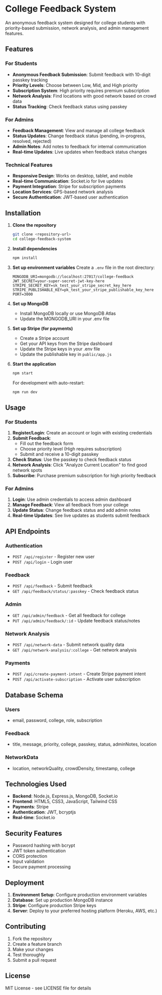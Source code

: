 # College Feedback System

An anonymous feedback system designed for college students with priority-based submission, network analysis, and admin management features.

## Features

### For Students
- **Anonymous Feedback Submission**: Submit feedback with 10-digit passkey tracking
- **Priority Levels**: Choose between Low, Mid, and High priority
- **Subscription System**: High priority requires premium subscription
- **Network Analysis**: Find locations with good network based on crowd data
- **Status Tracking**: Check feedback status using passkey

### For Admins
- **Feedback Management**: View and manage all college feedback
- **Status Updates**: Change feedback status (pending, in-progress, resolved, rejected)
- **Admin Notes**: Add notes to feedback for internal communication
- **Real-time Updates**: Live updates when feedback status changes

### Technical Features
- **Responsive Design**: Works on desktop, tablet, and mobile
- **Real-time Communication**: Socket.io for live updates
- **Payment Integration**: Stripe for subscription payments
- **Location Services**: GPS-based network analysis
- **Secure Authentication**: JWT-based user authentication

## Installation

1. **Clone the repository**
   ```bash
   git clone <repository-url>
   cd college-feedback-system
   ```

2. **Install dependencies**
   ```bash
   npm install
   ```

3. **Set up environment variables**
   Create a `.env` file in the root directory:
   ```
   MONGODB_URI=mongodb://localhost:27017/college-feedback
   JWT_SECRET=your-super-secret-jwt-key-here
   STRIPE_SECRET_KEY=sk_test_your_stripe_secret_key_here
   STRIPE_PUBLISHABLE_KEY=pk_test_your_stripe_publishable_key_here
   PORT=3000
   ```

4. **Set up MongoDB**
   - Install MongoDB locally or use MongoDB Atlas
   - Update the MONGODB_URI in your .env file

5. **Set up Stripe (for payments)**
   - Create a Stripe account
   - Get your API keys from the Stripe dashboard
   - Update the Stripe keys in your .env file
   - Update the publishable key in `public/app.js`

6. **Start the application**
   ```bash
   npm start
   ```

   For development with auto-restart:
   ```bash
   npm run dev
   ```

## Usage

### For Students

1. **Register/Login**: Create an account or login with existing credentials
2. **Submit Feedback**: 
   - Fill out the feedback form
   - Choose priority level (High requires subscription)
   - Submit and receive a 10-digit passkey
3. **Check Status**: Use the passkey to check feedback status
4. **Network Analysis**: Click "Analyze Current Location" to find good network spots
5. **Subscribe**: Purchase premium subscription for high priority feedback

### For Admins

1. **Login**: Use admin credentials to access admin dashboard
2. **Manage Feedback**: View all feedback from your college
3. **Update Status**: Change feedback status and add admin notes
4. **Real-time Updates**: See live updates as students submit feedback

## API Endpoints

### Authentication
- `POST /api/register` - Register new user
- `POST /api/login` - Login user

### Feedback
- `POST /api/feedback` - Submit feedback
- `GET /api/feedback/status/:passkey` - Check feedback status

### Admin
- `GET /api/admin/feedback` - Get all feedback for college
- `PUT /api/admin/feedback/:id` - Update feedback status/notes

### Network Analysis
- `POST /api/network-data` - Submit network quality data
- `GET /api/network-analysis/:college` - Get network analysis

### Payments
- `POST /api/create-payment-intent` - Create Stripe payment intent
- `POST /api/activate-subscription` - Activate user subscription

## Database Schema

### Users
- email, password, college, role, subscription

### Feedback
- title, message, priority, college, passkey, status, adminNotes, location

### NetworkData
- location, networkQuality, crowdDensity, timestamp, college

## Technologies Used

- **Backend**: Node.js, Express.js, MongoDB, Socket.io
- **Frontend**: HTML5, CSS3, JavaScript, Tailwind CSS
- **Payments**: Stripe
- **Authentication**: JWT, bcryptjs
- **Real-time**: Socket.io

## Security Features

- Password hashing with bcrypt
- JWT token authentication
- CORS protection
- Input validation
- Secure payment processing

## Deployment

1. **Environment Setup**: Configure production environment variables
2. **Database**: Set up production MongoDB instance
3. **Stripe**: Configure production Stripe keys
4. **Server**: Deploy to your preferred hosting platform (Heroku, AWS, etc.)

## Contributing

1. Fork the repository
2. Create a feature branch
3. Make your changes
4. Test thoroughly
5. Submit a pull request

## License

MIT License - see LICENSE file for details
